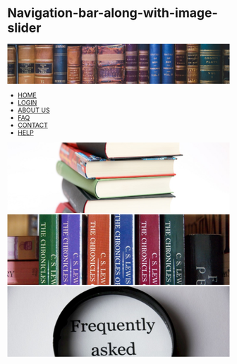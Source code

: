 # Navigation-bar-along-with-image-slider
<!DOCTYPE html>
<html lang="en">
    <head>
        <title>Rentals</title>
        <link a href="style.css" rel="stylesheet" type="text/css">
    </head>
    <body>
        <div id="box1">
            <div class="header">
            <img src="pexels-photo.jpg">
        </div>
        <div class="nav">
            <ul>
                <li><a href="#">HOME</a></li>
                <li><a href="#">LOGIN</a></li>
                <li><a href="#">ABOUT US</a></li>
                <li><a href="#">FAQ</a></li>
                <li><a href="#">CONTACT</a></li>
                <li><a href="#">HELP</a></li>
            </ul>
        </div>
            <div id="container">
                <div id= "sliderbox">
                    <img src="one.jpeg">
                    <img src="two.jpeg">
                    <img src="three.jpeg">
                </div>
            </div>
        </div>
    </body>
</html>    